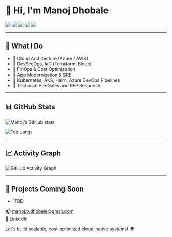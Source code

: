 # 👋 Hi, I'm Manoj Dhobale

[![](https://img.shields.io/badge/Azure-Solution_Architect-0078D4?style=for-the-badge&logo=microsoft-azure)]()
[![](https://img.shields.io/badge/DevOps-Leader-success?style=for-the-badge&logo=azuredevops)]()
[![](https://img.shields.io/badge/FinOps-Certified-yellow?style=for-the-badge)]()
[![](https://img.shields.io/badge/Cloud-Azure%20%7C%20AWS-blueviolet?style=for-the-badge&logo=cloud)]()
[![](https://img.shields.io/badge/YouTube-DevOpsOra-red?style=for-the-badge&logo=youtube)](https://youtube.com/yourchannel)

---
## 🔧 What I Do

- 🔹 Cloud Architecture (Azure / AWS)
- 🔹 DevSecOps, IaC (Terraform, Bicep)
- 🔹 FinOps & Cost Optimization
- 🔹 App Modernization & SRE
- 🔹 Kubernetes, AKS, Helm, Azure DevOps Pipelines
- 🔹 Technical Pre-Sales and RFP Response

---

## 📊 GitHub Stats

![Manoj's GitHub stats](https://github-readme-stats.vercel.app/api?username=manoj-dhobale&show_icons=true&theme=default&count_private=true)

![Top Langs](https://github-readme-stats.vercel.app/api/top-langs/?username=manoj-dhobale&layout=compact)

---

## 📈 Activity Graph

![GitHub Activity Graph](https://github-readme-activity-graph.cyclic.app/graph?username=manoj-dhobale&theme=github-light)

---

## 🚀 Projects Coming Soon

- `TBD

📬 manoj.b.dhobale@gmail.com  
🔗 [LinkedIn](https://www.linkedin.com/in/manojdhobale)

Let's build scalable, cost-optimized cloud-native systems! 🌍
